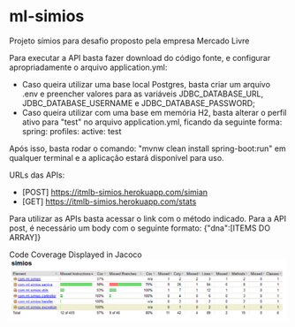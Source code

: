 # ml-simios
Projeto símios para desafio proposto pela empresa Mercado Livre

Para executar a API basta fazer download do código fonte, e configurar apropriadamente o arquivo application.yml:
  - Caso queira utilizar uma base local Postgres, basta criar um arquivo .env e preencher valores para as variáveis JDBC_DATABASE_URL, JDBC_DATABASE_USERNAME e JDBC_DATABASE_PASSWORD;
  - Caso queira utilizar com uma base em memória H2, basta alterar o perfil ativo para "test" no arquivo application.yml, ficando da seguinte forma: 
     spring:
      profiles:
       active: test

Após isso, basta rodar o comando: "mvnw clean install spring-boot:run" em qualquer terminal e a aplicação estará disponível para uso.

URLs das APIs: 
  - [POST] https://itmlb-simios.herokuapp.com/simian
  - [GET] https://itmlb-simios.herokuapp.com/stats

Para utilizar as APIs basta acessar o link com o método indicado.
Para a API post, é necessário um body com o seguinte formato: {"dna":[ITEMS DO ARRAY]}

Code Coverage Displayed in Jacoco
![Code Coverage Displayed in Jacoco](/coverage_jacoco.PNG)
